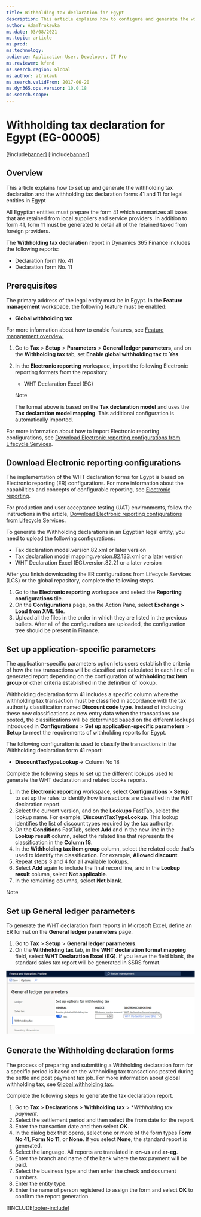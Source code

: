 ```yaml
---
title: Withholding tax declaration for Egypt
description: This article explains how to configure and generate the withholding tax declarations for Egypt.
author: AdamTrukawka
ms.date: 03/08/2021
ms.topic: article
ms.prod: 
ms.technology: 
audience: Application User, Developer, IT Pro
ms.reviewer: kfend
ms.search.region: Global
ms.author: atrukawk
ms.search.validFrom: 2017-06-20
ms.dyn365.ops.version: 10.0.18
ms.search.scope: 
---
```


#  Withholding tax declaration for Egypt (EG-00005)

[!include[banner](../includes/banner.md)]
[!include[banner](../includes/preview-banner.md)]

## Overview
This article explains how to set up and generate the withholding tax declaration and the withholding tax declaration forms 41 and 11 for legal entities in Egypt 

All Egyptian entities must prepare the form  41 which summarizes all taxes that are retained from local suppliers and service providers. In addition to form 41, form 11 must be generated to detail all of the retained taxed from foreign providers. 

The **Withholding tax declaration** report in Dynamics 365 Finance includes the following reports:

- Declaration form No. 41
- Declaration form No. 11
	
	
## Prerequisites
The primary address of the legal entity must be in Egypt.
In the **Feature management** workspace, the following feature must be enabled:

   - **Global withholding tax**

For more information about how to enable features, see [Feature management overview.](../../fin-ops-core/fin-ops/get-started/feature-management/feature-management-overview.md)

1. Go to **Tax** > **Setup** > **Parameters** > **General ledger parameters**, and on the **Withholding tax** tab, set **Enable global withholding tax** to **Yes**.
2. In the **Electronic reporting** workspace, import the following Electronic reporting formats from the repository:

	- WHT Declaration Excel (EG)

	> [!NOTE]
	> The format above is based on the **Tax declaration model** and uses the **Tax declaration model mapping**. This additional configuration is automatically imported.

For more information about how to import Electronic reporting configurations, see [Download Electronic reporting configurations from Lifecycle Services](../../fin-ops-core/dev-itpro/analytics/download-electronic-reporting-configuration-lcs.md).

## Download Electronic reporting configurations

The implementation of the WHT declaration forms for Egypt is based on Electronic reporting (ER) configurations. For more information about the capabilities and concepts of configurable reporting, see [Electronic reporting](../../fin-ops-core/dev-itpro/analytics/general-electronic-reporting.md).

For production and user acceptance testing (UAT) environments, follow the instructions in the article, [Download Electronic reporting configurations from Lifecycle Services](../../fin-ops-core/dev-itpro/analytics/download-electronic-reporting-configuration-lcs.md).

To generate the Withholding declarations in an Egyptian legal entity, you need to upload the following configurations:

- Tax declaration model.version.82.xml or later version
- Tax declaration model mapping.version.82.133.xml or a later version
- WHT Declaration Excel (EG).version.82.21  or a later version

After you finish downloading the ER configurations from Lifecycle Services (LCS) or the global repository, complete the following steps.

1. Go to the **Electronic reporting** workspace and select the **Reporting configurations** tile.
1. On the **Configurations** page, on the Action Pane, select **Exchange > Load from XML file**.
1. Upload all the files in the order in which they are listed in the previous bullets. After all of the configurations are uploaded, the configuration tree should be present in Finance.

## Set up application-specific parameters

The application-specific parameters option lets users establish the criteria of how the tax transactions will be classified and calculated in each line of a generated report depending on the configuration of **withholding tax item group** or other criteria established in the definition of lookup.

Withholding declaration form 41 includes a specific column where the withholding tax transaction must be classified in accordance with the tax authority classification named **Discount code type**. Instead of including these new classifications as new entry data when the transactions are posted, the classifications will be determined based on the different lookups introduced in **Configurations** > **Set up application-specific parameters** > **Setup** to meet the requirements of withholding reports for Egypt. 

The following configuration is used to classify the transactions in the Withholding declaration form 41 report:

- **DiscountTaxTypeLookup**-> Column No 18 

Complete the following steps to set up the different lookups used to generate the WHT declaration and related books reports. 

1. In the **Electronic reporting** workspace, select **Configurations** > **Setup** to set up the rules to identify how transactions are classified in the WHT declaration report. 
2. Select the current version, and on the **Lookups** FastTab, select the lookup name. For example, **DiscountTaxTypeLookup**. This lookup identifies the list of discount types required by the tax authority.
3. On the **Conditions** FastTab, select **Add** and in the new line in the **Lookup result** column, select the related line that represents the classification in the **Column 18**.
4. In the **Withholding tax item group** column, select the related code that's used to identify the classification. For example, **Allowed discount**.  
5. Repeat steps 3 and 4 for all available lookups.
6. Select **Add** again to include the final record line, and in the **Lookup result** column, select **Not applicable**. 
7. In the remaining columns, select **Not blank**. 

> [!NOTE]

## Set up General ledger parameters

To generate the WHT declaration form reports in Microsoft Excel, define an ER format on the **General ledger parameters** page.

1. Go to **Tax** > **Setup** > **General ledger parameters**.
2. On the **Withholding tax** tab, in the **WHT declaration format mapping** field, select **WHT Declaration Excel (EG)**. If you leave the field blank, the standard sales tax report will be generated in SSRS format.


![Declaration form.](media/egypt-wht-declaration-setup1.png)

## Generate the Withholding declaration forms
The process of preparing and submitting a Withholding declaration form for a specific period is based on the withholding tax transactions posted during the settle and post payment tax job. For more information about global withholding tax, see [Global withholding tax](../general-ledger/global-withholding-tax-overview.md).

Complete the following steps to generate the tax declaration report.

1. Go to **Tax** > **Declarations** > **Withholding tax** > **Withholding tax payment*.
2. Select the settlement period and then select the from date for the report. 
3. Enter the transaction date and then select **OK**.
4. In the dialog box that opens, select one or more of the form types **Form No 41**, **Form No 11**, or **None**. If you select **None**, the standard report is generated. 
5. Select the language. All reports are translated in **en-us** and **ar-eg**.
6. Enter the branch and name of the bank where the tax payment will be paid.
7. Select the business type and then enter the check and document numbers. 
8. Enter the entity type. 
9. Enter the name of person registered to assign the form and select **OK** to confirm the report generation. 

 
[!INCLUDE[footer-include](../../includes/footer-banner.md)]
